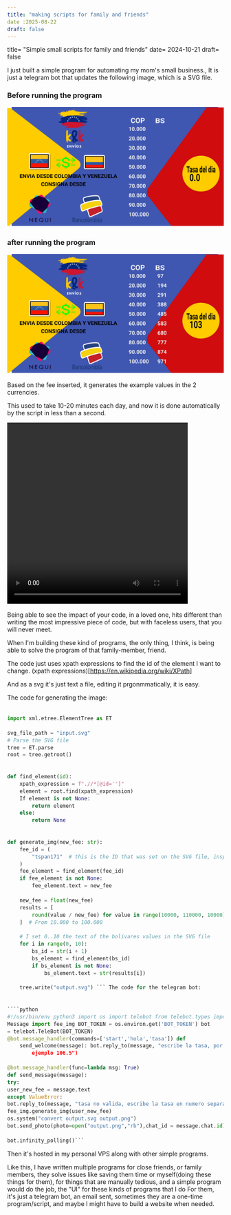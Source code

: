 ```yaml
---
title: "making scripts for family and friends"
date :2025-08-22
draft: false
---
```


title= "Simple small scripts for family and friends"
date= 2024-10-21
draft= false 



I just built a simple program for automating my mom's small business.,
It is just a telegram bot that updates the following image, which is
a SVG file.

### Before running the program

![image before running the program](/input.svg)

### after running the program

![image after running the program](/output.jpg)

Based on the fee inserted, it generates the example values in the
2 currencies.

This used to take 10-20 minutes each day, and now it is done automatically
by the script in less than a second.

<video width="420" height="420" controls>
  <source src="/telegram.mp4" type="video/mp4">
</video>

Being able to see the impact of your code, in a loved one, hits
different than writing the most impressive piece of code, but with
faceless users, that you will never meet.

When I'm building these kind of programs, the only thing, I think, is
being able to solve the program of that family-member, friend.

The code just uses xpath expressions to find the id of the element I want to change.
(xpath expressions)[https://en.wikipedia.org/wiki/XPath]

And as a svg it's just text a file, editing it prgonmmatically, it is easy.

The code for generating the image:

`````python

import xml.etree.ElementTree as ET

svg_file_path = "input.svg"
# Parse the SVG file
tree = ET.parse
root = tree.getroot()


def find_element(id):
    xpath_expression = f".//*[@id='']"
    element = root.find(xpath_expression)
    If element is not None:
        return element
    else:
        return None


def generate_img(new_fee: str):
    fee_id = (
        "tspan171"  # this is the ID that was set on the SVG file, inspect the svg file
    )
    fee_element = find_element(fee_id)
    if fee_element is not None:
        fee_element.text = new_fee

    new_fee = float(new_fee)
    results = [
        round(value / new_fee) for value in range(10000, 110000, 10000)
    ]  # From 10.000 to 100.000

    # I set 0..10 the text of the bolivares values in the SVG file
    for i in range(0, 10):
        bs_id = str(i + 1)
        bs_element = find_element(bs_id)
        if bs_element is not None:
            bs_element.text = str(results[i])

    tree.write("output.svg") ``` The code for the telegram bot:


````python
#!/usr/bin/env python3 import os import telebot from telebot.types import
Message import fee_img BOT_TOKEN = os.environ.get('BOT_TOKEN') bot
= telebot.TeleBot(BOT_TOKEN)
@bot.message_handler(commands=['start','hola','tasa']) def
    send_welcome(message): bot.reply_to(message, "escribe la tasa, por
        ejemplo 106.5")

@bot.message_handler(func=lambda msg: True)
def send_message(message):
try:
user_new_fee = message.text
except ValueError:
bot.reply_to(message, "tasa no valida, escribe la tasa en numero separando decimales con .")
fee_img.generate_img(user_new_fee)
os.system("convert output.svg output.png")
bot.send_photo(photo=open("output.png","rb"),chat_id = message.chat.id)

bot.infinity_polling()```

`````

Then it's hosted in my personal VPS along with other simple programs.

Like this, I have written multiple programs for close friends, or family
members, they solve issues like saving them time or myself(doing these
things for them), for things that are manually tedious, and a simple program would do the job, the "UI" for these kinds of programs that I do
For them, it's just a telegram bot, an email sent, sometimes they are
a one-time program/script, and maybe I might have to build a website
when needed.
